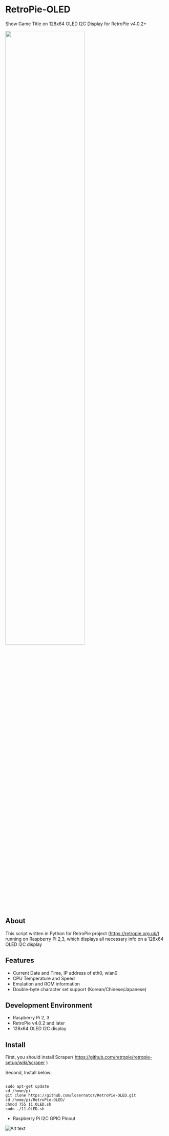 # RetroPie-OLED
Show Game Title on 128x64 OLED I2C Display for RetroPie v4.0.2+

<img src="https://github.com/zzeromin/RetroPie-OLED/blob/master/RetroPie-OLED01.jpg" width="70%" height="70%">

## About
This script written in Python for RetroPie project (https://retropie.org.uk/) 
running on Raspberry Pi 2,3, which displays all necessary info on a 128x64 OLED I2C display

## Features
* Current Date and Time, IP address of eth0, wlan0
* CPU Temperature and Speed
* Emulation and ROM information
* Double-byte character set support (Korean/Chinese/Japanese)

## Development Environment
* Raspberry Pi 2, 3
* RetroPie v4.0.2 and later
* 128x64 OLED I2C display

## Install

First, you should install Scraper( https://github.com/retropie/retropie-setup/wiki/scraper )

Second, Install below:
<pre><code>
sudo apt-get update
cd /home/pi
git clone https://github.com/losernator/RetroPie-OLED.git
cd /home/pi/RetroPie-OLED/
chmod 755 11.OLED.sh
sudo ./11.OLED.sh
</code></pre>

* Raspberry Pi I2C GPIO Pinout

![Alt text](https://i.imgur.com/WTPHzsf.png)
